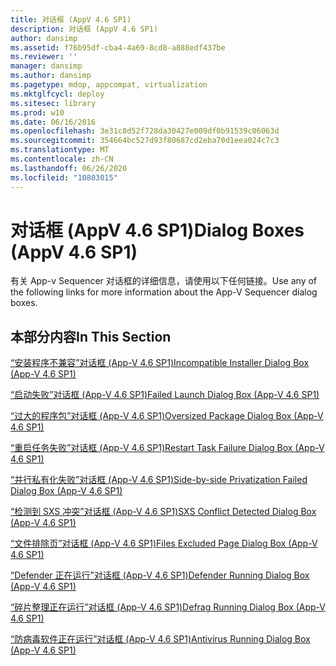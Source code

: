 ```yaml
---
title: 对话框 (AppV 4.6 SP1)
description: 对话框 (AppV 4.6 SP1)
author: dansimp
ms.assetid: f76b95df-cba4-4a69-8cd8-a888edf437be
ms.reviewer: ''
manager: dansimp
ms.author: dansimp
ms.pagetype: mdop, appcompat, virtualization
ms.mktglfcycl: deploy
ms.sitesec: library
ms.prod: w10
ms.date: 06/16/2016
ms.openlocfilehash: 3e31c8d52f728da30427e009df0b91539c06063d
ms.sourcegitcommit: 354664bc527d93f80687cd2eba70d1eea024c7c3
ms.translationtype: MT
ms.contentlocale: zh-CN
ms.lasthandoff: 06/26/2020
ms.locfileid: "10803015"
---
```

# <span data-ttu-id="a69eb-103">对话框 (AppV 4.6 SP1)</span><span class="sxs-lookup"><span data-stu-id="a69eb-103">Dialog Boxes (AppV 4.6 SP1)</span></span>


<span data-ttu-id="a69eb-104">有关 App-v Sequencer 对话框的详细信息，请使用以下任何链接。</span><span class="sxs-lookup"><span data-stu-id="a69eb-104">Use any of the following links for more information about the App-V Sequencer dialog boxes.</span></span>

## <span data-ttu-id="a69eb-105">本部分内容</span><span class="sxs-lookup"><span data-stu-id="a69eb-105">In This Section</span></span>


<a href="" id="incompatible-installer-dialog-box--app-v-4-6-sp1-"></a>[<span data-ttu-id="a69eb-106">“安装程序不兼容”对话框 (App-V 4.6 SP1)</span><span class="sxs-lookup"><span data-stu-id="a69eb-106">Incompatible Installer Dialog Box (App-V 4.6 SP1)</span></span>](incompatible-installer-dialog-box--app-v-46-sp1-.md)  

<a href="" id="failed-launch-dialog-box--app-v-4-6-sp1-"></a>[<span data-ttu-id="a69eb-107">“启动失败”对话框 (App-V 4.6 SP1)</span><span class="sxs-lookup"><span data-stu-id="a69eb-107">Failed Launch Dialog Box (App-V 4.6 SP1)</span></span>](failed-launch-dialog-box--app-v-46-sp1-.md)  

<a href="" id="oversized-package-dialog-box--app-v-4-6-sp1-"></a>[<span data-ttu-id="a69eb-108">“过大的程序包”对话框 (App-V 4.6 SP1)</span><span class="sxs-lookup"><span data-stu-id="a69eb-108">Oversized Package Dialog Box (App-V 4.6 SP1)</span></span>](oversized-package-dialog-box--app-v-46-sp1-.md)  

<a href="" id="restart-task-failure-dialog-box--app-v-4-6-sp1-"></a>[<span data-ttu-id="a69eb-109">“重启任务失败”对话框 (App-V 4.6 SP1)</span><span class="sxs-lookup"><span data-stu-id="a69eb-109">Restart Task Failure Dialog Box (App-V 4.6 SP1)</span></span>](restart-task-failure-dialog-box--app-v-46-sp1-.md)  

<a href="" id="side-by-side-privatization-failed-dialog-box--app-v-4-6-sp1-"></a>[<span data-ttu-id="a69eb-110">“并行私有化失败”对话框 (App-V 4.6 SP1)</span><span class="sxs-lookup"><span data-stu-id="a69eb-110">Side-by-side Privatization Failed Dialog Box (App-V 4.6 SP1)</span></span>](side-by-side-privatization-failed-dialog-box--app-v-46-sp1-.md)  

<a href="" id="sxs-conflict-detected-dialog-box--app-v-4-6-sp1-"></a>[<span data-ttu-id="a69eb-111">“检测到 SXS 冲突”对话框 (App-V 4.6 SP1)</span><span class="sxs-lookup"><span data-stu-id="a69eb-111">SXS Conflict Detected Dialog Box (App-V 4.6 SP1)</span></span>](sxs-conflict-detected-dialog-box--app-v-46-sp1-.md)  

<a href="" id="files-excluded-page-dialog-box--app-v-4-6-sp1-"></a>[<span data-ttu-id="a69eb-112">“文件排除页”对话框 (App-V 4.6 SP1)</span><span class="sxs-lookup"><span data-stu-id="a69eb-112">Files Excluded Page Dialog Box (App-V 4.6 SP1)</span></span>](files-excluded-page-dialog-box--app-v-46-sp1-.md)  

<a href="" id="defender-running-dialog-box--app-v-4-6-sp1-"></a>[<span data-ttu-id="a69eb-113">“Defender 正在运行”对话框 (App-V 4.6 SP1)</span><span class="sxs-lookup"><span data-stu-id="a69eb-113">Defender Running Dialog Box (App-V 4.6 SP1)</span></span>](defender-running-dialog-box--app-v-46-sp1-.md)  

<a href="" id="defrag-running-dialog-box--app-v-4-6-sp1-"></a>[<span data-ttu-id="a69eb-114">“碎片整理正在运行”对话框 (App-V 4.6 SP1)</span><span class="sxs-lookup"><span data-stu-id="a69eb-114">Defrag Running Dialog Box (App-V 4.6 SP1)</span></span>](defrag-running-dialog-box--app-v-46-sp1-.md)  

<a href="" id="antivirus-running-dialog-box--app-v-4-6-sp1-"></a>[<span data-ttu-id="a69eb-115">“防病毒软件正在运行”对话框 (App-V 4.6 SP1)</span><span class="sxs-lookup"><span data-stu-id="a69eb-115">Antivirus Running Dialog Box (App-V 4.6 SP1)</span></span>](antivirus-running-dialog-box--app-v-46-sp1-.md)  

 

 





